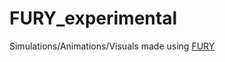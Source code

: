 <h1> FURY_experimental </h1>
Simulations/Animations/Visuals made using <a href="https://github.com/fury-gl/fury">FURY</a>
